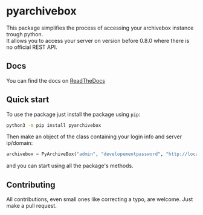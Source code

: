 # pyarchivebox
This package simplifies the process of accessing your archivebox instance trough python.  
It allows you to access your server on version before 0.8.0 where there is no official REST API.

## Docs
You can find the docs on [ReadTheDocs](https://pyarchivebox.readthedocs.io/en/latest/index.html)

## Quick start
To use the package just install the package using `pip`:

```bash
python3 -m pip install pyarchivebox
```

Then make an object of the class containing your login info and server ip/domain:

```python
archivebox = PyArchiveBox("admin", "developementpassword", "http://localhost:8000")
```

and you can start using all the package's methods.

## Contributing
All contributions, even small ones like correcting a typo, are welcome. Just make a pull request.